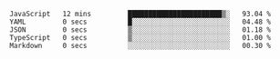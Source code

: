 
<!--START_SECTION:waka-->

```text
JavaScript   12 mins         ███████████████████████▒░   93.04 %
YAML         0 secs          █░░░░░░░░░░░░░░░░░░░░░░░░   04.48 %
JSON         0 secs          ▒░░░░░░░░░░░░░░░░░░░░░░░░   01.18 %
TypeScript   0 secs          ▒░░░░░░░░░░░░░░░░░░░░░░░░   01.00 %
Markdown     0 secs          ░░░░░░░░░░░░░░░░░░░░░░░░░   00.30 %
```

<!--END_SECTION:waka-->
